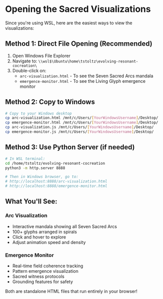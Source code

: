 # Opening the Sacred Visualizations

Since you're using WSL, here are the easiest ways to view the visualizations:

## Method 1: Direct File Opening (Recommended)
1. Open Windows File Explorer
2. Navigate to: `\\wsl$\Ubuntu\home\tstoltz\evolving-resonant-cocreation\`
3. Double-click on:
   - `arc-visualization.html` - To see the Seven Sacred Arcs mandala
   - `emergence-monitor.html` - To see the Living Glyph emergence monitor

## Method 2: Copy to Windows
```bash
# Copy to your Windows desktop
cp arc-visualization.html /mnt/c/Users/[YourWindowsUsername]/Desktop/
cp emergence-monitor.html /mnt/c/Users/[YourWindowsUsername]/Desktop/
cp arc-visualization.js /mnt/c/Users/[YourWindowsUsername]/Desktop/
cp emergence-monitor.js /mnt/c/Users/[YourWindowsUsername]/Desktop/
```

## Method 3: Use Python Server (if needed)
```bash
# In WSL terminal:
cd /home/tstoltz/evolving-resonant-cocreation
python3 -m http.server 8888

# Then in Windows browser, go to:
# http://localhost:8888/arc-visualization.html
# http://localhost:8888/emergence-monitor.html
```

## What You'll See:

### Arc Visualization
- Interactive mandala showing all Seven Sacred Arcs
- 100+ glyphs arranged in spirals
- Click and hover to explore
- Adjust animation speed and density

### Emergence Monitor
- Real-time field coherence tracking
- Pattern emergence visualization
- Sacred witness protocols
- Grounding features for safety

Both are standalone HTML files that run entirely in your browser!